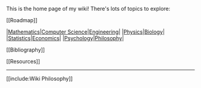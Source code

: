 This is the home page of my wiki! There's lots of topics to explore:

[[Roadmap]]


|[Mathematics](./Mathematics/Home)|[Computer Science](./Computer-Science/)|[Engineering](./Engineering/)|
|[Physics](./Physics/)|[Biology](./Biology/)|
|[Statistics](./Statistics/)|[Economics](./Economics/)|
|[Psychology](./Psychology/)|[Philosophy](./Philosophy/)|


[[Bibliography]]

[[Resources]]

---

[[include:Wiki Philosophy]]